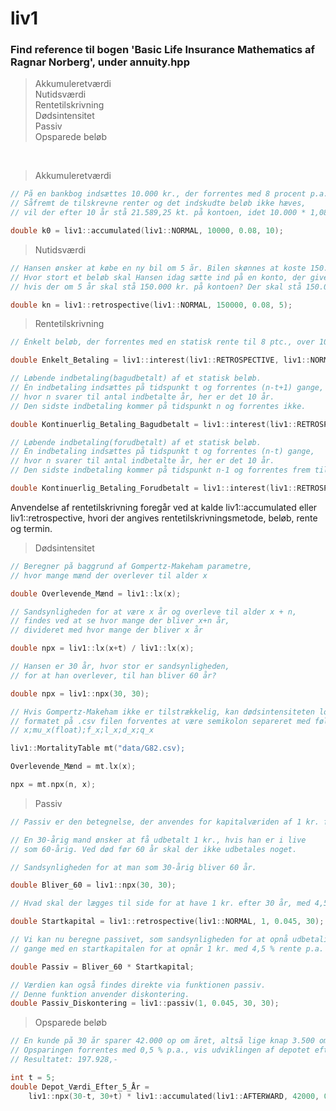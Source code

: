 # liv1 <br />
### Find reference til bogen 'Basic Life Insurance Mathematics af Ragnar Norberg', under annuity.hpp
> Akkumuleretværdi <br />
> Nutidsværdi <br />
> Rentetilskrivning <br />
> Dødsintensitet <br />
> Passiv <br />
> Opsparede beløb <br />
<br />

> Akkumuleretværdi <br />
```c++
// På en bankbog indsættes 10.000 kr., der forrentes med 8 procent p.a. 
// Såfremt de tilskrevne renter og det indskudte beløb ikke hæves, 
// vil der efter 10 år stå 21.589,25 kt. på kontoen, idet 10.000 * 1,08^10 = 21.589,25.

double k0 = liv1::accumulated(liv1::NORMAL, 10000, 0.08, 10);
``` 

> Nutidsværdi <br />
```c++
// Hansen ønsker at købe en ny bil om 5 år. Bilen skønnes at koste 150.000 om 5 år. 
// Hvor stort et beløb skal Hansen idag sætte ind på en konto, der giver 8 pct. p.a., 
// hvis der om 5 år skal stå 150.000 kr. på kontoen? Der skal stå 150.000 * 1,08^(-5) = 102.087,48 kr.

double kn = liv1::retrospective(liv1::NORMAL, 150000, 0.08, 5);
``` 

> Rentetilskrivning <br /> 
```c++
// Ènkelt beløb, der forrentes med en statisk rente til 8 ptc., over 10 år. 

double Enkelt_Betaling = liv1::interest(liv1::RETROSPECTIVE, liv1::NORMAL, 0.08, 10);
```

```c++
// Løbende indbetaling(bagudbetalt) af et statisk beløb. 
// Èn indbetaling indsættes på tidspunkt t og forrentes (n-t+1) gange, 
// hvor n svarer til antal indbetalte år, her er det 10 år.
// Den sidste indbetaling kommer på tidspunkt n og forrentes ikke.

double Kontinuerlig_Betaling_Bagudbetalt = liv1::interest(liv1::RETROSPECTIVE, liv1::AFTERWARD, 0.08, 10);
```

```c++
// Løbende indbetaling(forudbetalt) af et statisk beløb. 
// Èn indbetaling indsættes på tidspunkt t og forrentes (n-t) gange, 
// hvor n svarer til antal indbetalte år, her er det 10 år.
// Den sidste indbetaling kommer på tidspunkt n-1 og forrentes frem til n.

double Kontinuerlig_Betaling_Forudbetalt = liv1::interest(liv1::RETROSPECTIVE, liv1::FORWARD, 0.08, 10);
```

Anvendelse af rentetilskrivning foregår ved at kalde liv1::accumulated eller liv1::retrospective, hvori der angives rentetilskrivningsmetode, beløb, rente og termin.


> Dødsintensitet <br />
```c++
// Beregner på baggrund af Gompertz-Makeham parametre,
// hvor mange mænd der overlever til alder x

double Overlevende_Mænd = liv1::lx(x);

// Sandsynligheden for at være x år og overleve til alder x + n, 
// findes ved at se hvor mange der bliver x+n år, 
// divideret med hvor mange der bliver x år 

double npx = liv1::lx(x+t) / liv1::lx(x);

// Hansen er 30 år, hvor stor er sandsynligheden,
// for at han overlever, til han bliver 60 år?

double npx = liv1::npx(30, 30);

// Hvis Gompertz-Makeham ikke er tilstrækkelig, kan dødsintensiteten loades via en .csv
// formatet på .csv filen forventes at være semikolon separeret med følgende headers
// x;mu_x(float);f_x;l_x;d_x;q_x

liv1::MortalityTable mt("data/G82.csv);

Overlevende_Mænd = mt.lx(x);

npx = mt.npx(n, x);
```

> Passiv <br />
```c++
// Passiv er den betegnelse, der anvendes for kapitalværiden af 1 kr. forsikringsydelse

// En 30-årig mand ønsker at få udbetalt 1 kr., hvis han er i live 
// som 60-årig. Ved død før 60 år skal der ikke udbetales noget.

// Sandsynligheden for at man som 30-årig bliver 60 år.

double Bliver_60 = liv1::npx(30, 30);

// Hvad skal der lægges til side for at have 1 kr. efter 30 år, med 4,5 % rente p.a.?

double Startkapital = liv1::retrospective(liv1::NORMAL, 1, 0.045, 30);

// Vi kan nu beregne passivet, som sandsynligheden for at opnå udbetaling
// gange med en startkapitalen for at opnår 1 kr. med 4,5 % rente p.a. i 30 år.

double Passiv = Bliver_60 * Startkapital;

// Værdien kan også findes direkte via funktionen passiv.
// Denne funktion anvender diskontering.
double Passiv_Diskontering = liv1::passiv(1, 0.045, 30, 30);
```

> Opsparede beløb <br />
```c++
// En kunde på 30 år sparer 42.000 op om året, altså lige knap 3.500 om måneden.
// Opsparingen forrentes med 0,5 % p.a., vis udviklingen af depotet efter 5 år.
// Resultatet: 197.928,-

int t = 5;
double Depot_Værdi_Efter_5_År = 
    liv1::npx(30-t, 30+t) * liv1::accumulated(liv1::AFTERWARD, 42000, 0.05, t)
```
